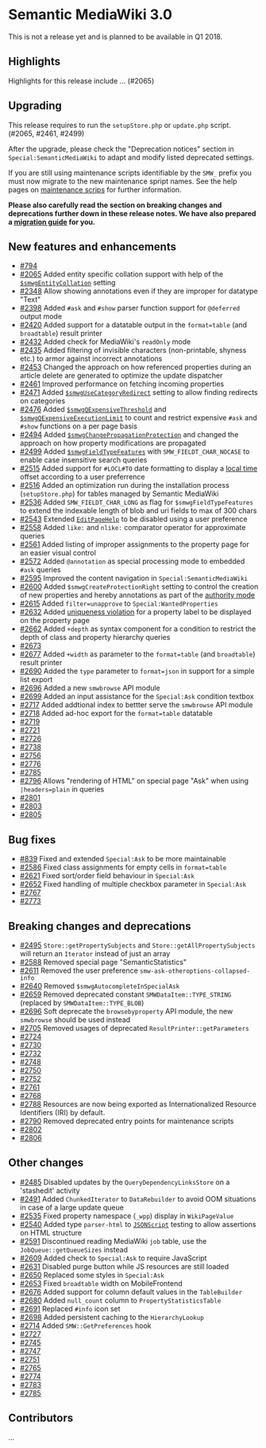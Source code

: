 # Semantic MediaWiki 3.0

This is not a release yet and is planned to be available in Q1 2018.


## Highlights

Highlights for this release include ... (#2065)


## Upgrading

This release requires to run the `setupStore.php` or `update.php` script. (#2065, #2461, #2499)

After the upgrade, please check the "Deprecation notices" section in `Special:SemanticMediaWiki` to adapt and modify listed deprecated settings.

If you are still using maintenance scripts identifiable by the `SMW_` prefix you must now migrate to the new maintenance spript names. See the help pages on [maintenance scrips](https://www.semantic-mediawiki.org/wiki/Help:Maintenance_scripts) for further information.

**Please also carefully read the section on breaking changes and deprecations further down in these release notes. We have also prepared a [migration guide](https://www.semantic-mediawiki.org/wiki/Semantic_MediaWiki_3.0.0/Migration_guide) for you.**


## New features and enhancements

* [#794](https://github.com/SemanticMediaWiki/SemanticMediaWiki/pull/794)
* [#2065](https://github.com/SemanticMediaWiki/SemanticMediaWiki/issues/2065) Added entity specific collation support with help of the [`$smwgEntityCollation`](https://www.semantic-mediawiki.org/wiki/Help:$smwgEntityCollation) setting
* [#2348](https://github.com/SemanticMediaWiki/SemanticMediaWiki/pull/2348) Allow showing annotations even if they are improper for datatype "Text"
* [#2398](https://github.com/SemanticMediaWiki/SemanticMediaWiki/pull/2398) Added `#ask` and `#show` parser function support for `@deferred` output mode
* [#2420](https://github.com/SemanticMediaWiki/SemanticMediaWiki/pull/2420) Added support for a datatable output in the `format=table` (and `broadtable`) result printer
* [#2432](https://github.com/SemanticMediaWiki/SemanticMediaWiki/issues/2432) Added check for MediaWiki's `readOnly` mode
* [#2435](https://github.com/SemanticMediaWiki/SemanticMediaWiki/pull/2435) Added filtering of invisible characters (non-printable, shyness etc.) to armor against incorrect annotations
* [#2453](https://github.com/SemanticMediaWiki/SemanticMediaWiki/issues/2453) Changed the approach on how referenced properties during an article delete are generated to optimize the update dispatcher
* [#2461](https://github.com/SemanticMediaWiki/SemanticMediaWiki/pull/2461) Improved performance on fetching incoming properties
* [#2471](https://github.com/SemanticMediaWiki/SemanticMediaWiki/pull/2471) Added [`$smwgUseCategoryRedirect`](https://www.semantic-mediawiki.org/wiki/Help:$smwgUseCategoryRedirect) setting to allow finding redirects on categories
* [#2476](https://github.com/SemanticMediaWiki/SemanticMediaWiki/pull/2476) Added [`$smwgQExpensiveThreshold`](https://www.semantic-mediawiki.org/wiki/Help:$smwgQExpensiveThreshold) and [`$smwgQExpensiveExecutionLimit`](https://www.semantic-mediawiki.org/wiki/Help:$smwgQExpensiveExecutionLimit) to count and restrict expensive `#ask` and `#show` functions on a per page basis
* [#2494](https://github.com/SemanticMediaWiki/SemanticMediaWiki/issues/2494) Added [`$smwgChangePropagationProtection`](https://www.semantic-mediawiki.org/wiki/Help:$smwgChangePropagationProtection) and changed the approach on how property modifications are propagated
* [#2499](https://github.com/SemanticMediaWiki/SemanticMediaWiki/pull/2499) Added [`$smwgFieldTypeFeatures`](https://www.semantic-mediawiki.org/wiki/Help:$smwgFieldTypeFeatures) with `SMW_FIELDT_CHAR_NOCASE` to enable case insensitive search queries
* [#2515](https://github.com/SemanticMediaWiki/SemanticMediaWiki/pull/2515) Added support for `#LOCL#TO` date formatting to display a [local time](https://www.semantic-mediawiki.org/wiki/Local_time) offset according to a user preferrence
* [#2516](https://github.com/SemanticMediaWiki/SemanticMediaWiki/pull/2516) Added an optimization run during the installation process (`setupStore.php`) for tables managed by Semantic MediaWiki
* [#2536](https://github.com/SemanticMediaWiki/SemanticMediaWiki/pull/2536) Added `SMW_FIELDT_CHAR_LONG` as flag for  `$smwgFieldTypeFeatures` to extend the indexable length of blob and uri fields to max of 300 chars
* [#2543](https://github.com/SemanticMediaWiki/SemanticMediaWiki/issues/2543) Extended [`EditPageHelp`](https://www.semantic-mediawiki.org/wiki/Help:$smwgEnabledEditPageHelp) to be disabled using a user preference
* [#2558](https://github.com/SemanticMediaWiki/SemanticMediaWiki/pull/2558) Added `like:` and `nlike:` comparator operator for approximate queries
* [#2561](https://github.com/SemanticMediaWiki/SemanticMediaWiki/pull/2561) Added listing of improper assignments to the property page for an easier visual control
* [#2572](https://github.com/SemanticMediaWiki/SemanticMediaWiki/pull/2572) Added `@annotation` as special processing mode to embedded `#ask` queries
* [#2595](https://github.com/SemanticMediaWiki/SemanticMediaWiki/pull/2595) Improved the content navigation in `Special:SemanticMediaWiki`
* [#2600](https://github.com/SemanticMediaWiki/SemanticMediaWiki/pull/2600) Added `$smwgCreateProtectionRight` setting to control the creation of new properties and hereby annotations as part of the [authority mode](https://www.semantic-mediawiki.org/wiki/Authority_mode)
* [#2615](https://github.com/SemanticMediaWiki/SemanticMediaWiki/pull/2615) Added `filter=unapprove` to `Special:WantedProperties`
* [#2632](https://github.com/SemanticMediaWiki/SemanticMediaWiki/pull/2632) Added [uniqueness violation](https://www.semantic-mediawiki.org/wiki/Help:Property_uniqueness) for a property label to be displayed on the property page
* [#2662](https://github.com/SemanticMediaWiki/SemanticMediaWiki/issues/2662) Added `+depth` as syntax component for a condition to restrict the depth of class and property hierarchy queries
* [#2673](https://github.com/SemanticMediaWiki/SemanticMediaWiki/pull/2673)
* [#2677](https://github.com/SemanticMediaWiki/SemanticMediaWiki/pull/2677) Added `+width` as parameter to the `format=table` (and `broadtable`) result printer
* [#2690](https://github.com/SemanticMediaWiki/SemanticMediaWiki/pull/2690) Added the `type` parameter to `format=json` in support for a simple list export
* [#2696](https://github.com/SemanticMediaWiki/SemanticMediaWiki/pull/2696) Added a new `smwbrowse` API module
* [#2699](https://github.com/SemanticMediaWiki/SemanticMediaWiki/pull/2699) Added an input assistance for the `Special:Ask` condition textbox
* [#2717](https://github.com/SemanticMediaWiki/SemanticMediaWiki/pull/2717) Added addtional index to bettter serve the `smwbrowse` API module
* [#2718](https://github.com/SemanticMediaWiki/SemanticMediaWiki/pull/2718) Added ad-hoc export for the `format=table` datatable
* [#2719](https://github.com/SemanticMediaWiki/SemanticMediaWiki/pull/2719) 
* [#2721](https://github.com/SemanticMediaWiki/SemanticMediaWiki/pull/2721)
* [#2726](https://github.com/SemanticMediaWiki/SemanticMediaWiki/pull/2726)
* [#2738](https://github.com/SemanticMediaWiki/SemanticMediaWiki/pull/2738)
* [#2756](https://github.com/SemanticMediaWiki/SemanticMediaWiki/pull/2756)
* [#2776](https://github.com/SemanticMediaWiki/SemanticMediaWiki/pull/2776)
* [#2785](https://github.com/SemanticMediaWiki/SemanticMediaWiki/pull/2785)
* [#2796](https://github.com/SemanticMediaWiki/SemanticMediaWiki/pull/2796) Allows "rendering of HTML" on special page "Ask" when using `|headers=plain` in queries
* [#2801](https://github.com/SemanticMediaWiki/SemanticMediaWiki/pull/2801)
* [#2803](https://github.com/SemanticMediaWiki/SemanticMediaWiki/pull/2803)
* [#2805](https://github.com/SemanticMediaWiki/SemanticMediaWiki/pull/2805)

## Bug fixes

* [#839](https://github.com/SemanticMediaWiki/SemanticMediaWiki/issues/839) Fixed and extended `Special:Ask` to be more maintainable
* [#2586](https://github.com/SemanticMediaWiki/SemanticMediaWiki/issues/2586) Fixed class assignments for empty cells in `format=table`
* [#2621](https://github.com/SemanticMediaWiki/SemanticMediaWiki/pull/2621) Fixed sort/order field behaviour in `Special:Ask`
* [#2652](https://github.com/SemanticMediaWiki/SemanticMediaWiki/pull/2652) Fixed handling of multiple checkbox parameter in `Special:Ask`
* [#2767](https://github.com/SemanticMediaWiki/SemanticMediaWiki/pull/2767)
* [#2773](https://github.com/SemanticMediaWiki/SemanticMediaWiki/pull/2773)


## Breaking changes and deprecations

* [#2495](https://github.com/SemanticMediaWiki/SemanticMediaWiki/pull/2495) `Store::getPropertySubjects` and `Store::getAllPropertySubjects` will return an `Iterator` instead of just an array
* [#2588](https://github.com/SemanticMediaWiki/SemanticMediaWiki/pull/2588) Removed special page "SemanticStatistics"
* [#2611](https://github.com/SemanticMediaWiki/SemanticMediaWiki/pull/2611) Removed the user preference `smw-ask-otheroptions-collapsed-info`
* [#2640](https://github.com/SemanticMediaWiki/SemanticMediaWiki/pull/2640) Removed `$smwgAutocompleteInSpecialAsk`
* [#2659](https://github.com/SemanticMediaWiki/SemanticMediaWiki/pull/2659) Removed deprecated constant `SMWDataItem::TYPE_STRING` (replaced by `SMWDataItem::TYPE_BLOB`)
* [#2696](https://github.com/SemanticMediaWiki/SemanticMediaWiki/pull/2696) Soft deprecate the `browsebyproperty` API module, the new `smwbrowse` should be used instead
* [#2705](https://github.com/SemanticMediaWiki/SemanticMediaWiki/pull/2705) Removed usages of deprecated `ResultPrinter::getParameters`
* [#2724](https://github.com/SemanticMediaWiki/SemanticMediaWiki/pull/2724)
* [#2730](https://github.com/SemanticMediaWiki/SemanticMediaWiki/pull/2730)
* [#2732](https://github.com/SemanticMediaWiki/SemanticMediaWiki/pull/2732)
* [#2748](https://github.com/SemanticMediaWiki/SemanticMediaWiki/pull/2748)
* [#2750](https://github.com/SemanticMediaWiki/SemanticMediaWiki/pull/2750)
* [#2752](https://github.com/SemanticMediaWiki/SemanticMediaWiki/pull/2752)
* [#2761](https://github.com/SemanticMediaWiki/SemanticMediaWiki/pull/2761)
* [#2768](https://github.com/SemanticMediaWiki/SemanticMediaWiki/pull/2768)
* [#2788](https://github.com/SemanticMediaWiki/SemanticMediaWiki/pull/2788) Resources are now being exported as Internationalized Resource Identifiers (IRI) by default.
* [#2790](https://github.com/SemanticMediaWiki/SemanticMediaWiki/pull/2790) Removed deprecated entry points for maintenance scripts
* [#2802](https://github.com/SemanticMediaWiki/SemanticMediaWiki/pull/2802)
* [#2806](https://github.com/SemanticMediaWiki/SemanticMediaWiki/pull/2806)

## Other changes

* [#2485](https://github.com/SemanticMediaWiki/SemanticMediaWiki/pull/2485) Disabled updates by the `QueryDependencyLinksStore` on a 'stashedit' activity
* [#2491](https://github.com/SemanticMediaWiki/SemanticMediaWiki/pull/2491) Added `ChunkedIterator` to `DataRebuilder` to avoid OOM situations in case of a large update queue
* [#2535](https://github.com/SemanticMediaWiki/SemanticMediaWiki/pull/2535) Fixed property namespace (`_wpp`) display in `WikiPageValue`
* [#2540](https://github.com/SemanticMediaWiki/SemanticMediaWiki/pull/2540) Added type `parser-html` to [`JSONScript`](https://www.semantic-mediawiki.org/wiki/Help:Integration_tests) testing to allow assertions on HTML structure
* [#2591](https://github.com/SemanticMediaWiki/SemanticMediaWiki/pull/2591) Discontinued reading MediaWiki `job` table, use the `JobQueue::getQueueSizes` instead
* [#2609](https://github.com/SemanticMediaWiki/SemanticMediaWiki/pull/2609) Added check to `Special:Ask` to require JavaScript
* [#2631](https://github.com/SemanticMediaWiki/SemanticMediaWiki/pull/2631) Disabled purge button while JS resources are still loaded
* [#2650](https://github.com/SemanticMediaWiki/SemanticMediaWiki/pull/2650) Replaced some styles in `Special:Ask`
* [#2653](https://github.com/SemanticMediaWiki/SemanticMediaWiki/pull/2653) Fixed `broadtable` width on MobileFrontend
* [#2676](https://github.com/SemanticMediaWiki/SemanticMediaWiki/pull/2676) Added support for column default values in the `TableBuilder`
* [#2680](https://github.com/SemanticMediaWiki/SemanticMediaWiki/pull/2680) Added `null_count` column to `PropertyStatisticsTable`
* [#2691](https://github.com/SemanticMediaWiki/SemanticMediaWiki/pull/2691) Replaced `#info` icon set
* [#2698](https://github.com/SemanticMediaWiki/SemanticMediaWiki/pull/2698) Added persistent caching to the `HierarchyLookup`
* [#2714](https://github.com/SemanticMediaWiki/SemanticMediaWiki/pull/2714) Added `SMW::GetPreferences` hook
* [#2727](https://github.com/SemanticMediaWiki/SemanticMediaWiki/pull/2727)
* [#2745](https://github.com/SemanticMediaWiki/SemanticMediaWiki/pull/2745)
* [#2747](https://github.com/SemanticMediaWiki/SemanticMediaWiki/pull/2747)
* [#2751](https://github.com/SemanticMediaWiki/SemanticMediaWiki/pull/2751)
* [#2765](https://github.com/SemanticMediaWiki/SemanticMediaWiki/pull/2765)
* [#2774](https://github.com/SemanticMediaWiki/SemanticMediaWiki/pull/2774)
* [#2783](https://github.com/SemanticMediaWiki/SemanticMediaWiki/pull/2783)
* [#2785](https://github.com/SemanticMediaWiki/SemanticMediaWiki/pull/2785)


## Contributors

...
